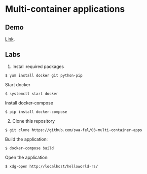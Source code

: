 # Multi-container applications

## Demo

[Link](https://github.com/TomasTomecek/open-house-2016-demo).

## Labs

1. Install required packages

  ```
  $ yum install docker git python-pip
  ```

  Start docker

  ```
  $ systemctl start docker
  ```

  Install docker-compose

  ```
  $ pip install docker-compose
  ```


2. Clone this repository

```
$ git clone https://github.com/swa-fel/03-multi-container-apps
```

Build the application:

```
$ docker-compose build
```

Open the application

```
$ xdg-open http://localhost/helloworld-rs/
```

